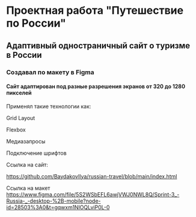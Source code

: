 <h1>Проектная работа "Путешествие по России"</h1>

<h2>Адаптивный одностраничный сайт о туризме в России</h2>
<h3>Создавал по макету в Figma</h3>
<h4>Сайт адаптирован под разные разрешения экранов от 320 до 1280 пикселей</h4>

Применял такие технологии как: 

Grid Layout 

Flexbox 

Медиазапросы 

Подключение шрифтов 

 

Ссылка на сайт: 

https://github.com/BaydakovIlya/russian-travel/blob/main/index.html

 

Ссылка на макет  https://www.figma.com/file/5S2WSbEFL6awjVWJ0NWL8Q/Sprint-3_-Russia-_-desktop-%2B-mobile?node-id=28503%3A0&t=gqwxm1NlOQLviP0L-0 